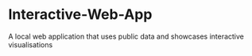 # Interactive-Web-App
A local web application that uses public data and showcases interactive visualisations
